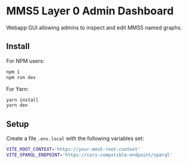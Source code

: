 # MMS5 Layer 0 Admin Dashboard
Webapp GUI allowing admins to inspect and edit MMS5 named graphs.

## Install

For NPM users:
```sh
npm i
npm run dev
```

For Yarn:
```sh
yarn install
yarn dev
```


## Setup

Create a file `.env.local` with the following variables set:
```sh
VITE_ROOT_CONTEXT='https://your-mms5-root-context'
VITE_SPARQL_ENDPOINT='https://cors-compatible-endpoint/sparql'
```
